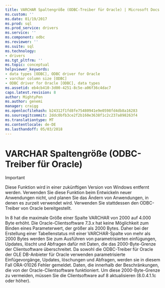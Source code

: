 ```yaml
---
title: VARCHAR Spaltengröße (ODBC-Treiber für Oracle) | Microsoft Docs
ms.custom: ''
ms.date: 01/19/2017
ms.prod: sql
ms.prod_service: drivers
ms.service: ''
ms.component: odbc
ms.reviewer: ''
ms.suite: sql
ms.technology:
- drivers
ms.tgt_pltfrm: ''
ms.topic: conceptual
helpviewer_keywords:
- data types [ODBC], ODBC driver for Oracle
- varchar column size [ODBC]
- ODBC driver for Oracle [ODBC], data types
ms.assetid: eb4cb410-3d00-4251-8c5e-a06f36c4dac7
caps.latest.revision: 8
author: MightyPen
ms.author: genemi
manager: craigg
ms.openlocfilehash: b24312f1fd8fe75480941e9e0598fd4db8a16283
ms.sourcegitcommit: 2ddc0bfb3ce2f2b160e3638f1c2c237a898263f4
ms.translationtype: MT
ms.contentlocale: de-DE
ms.lasthandoff: 05/03/2018
---
```

# <a name="varchar-column-size-odbc-driver-for-oracle"></a>VARCHAR Spaltengröße (ODBC-Treiber für Oracle)
> [!IMPORTANT]  
>  Diese Funktion wird in einer zukünftigen Version von Windows entfernt werden. Verwenden Sie diese Funktion beim Entwickeln neuer Anwendungen nicht, und planen Sie das Ändern von Anwendungen, in denen es zurzeit verwendet wird. Verwenden Sie stattdessen den ODBC-Treiber von Oracle bereitgestellt.  
  
 In 8 hat die maximale Größe einer Spalte VARCHAR von 2000 auf 4.000 Byte erhöht. Die Oracle-Clientsoftware 7.3.x hat keine Möglichkeit zum Binden eines Parameterwert, der größer als 2000 Bytes. Daher bei der Erstellung einer Tabellenstatus mit einer VARCHAR-Spalte von mehr als 2000 Bytes werden Sie zum Ausführen von parametrisierten einfügungen, Updates, löscht und Abfragen dafür mit Daten, die das 2000-Byte-Grenze der Clientsoftware überschreitet. Da sowohl die ODBC-Treiber für Oracle der OLE DB-Anbieter für Oracle verwenden parametrisierte Einfügevorgänge, Updates, löschungen und Abfragen, werden sie in diesem Fall ORA-01026 Fehler gemeldet. Daten, die innerhalb der Beschränkungen, die von der Oracle-Clientsoftware funktioniert. Um diese 2000-Byte-Grenze zu vermeiden, müssen Sie die Clientsoftware auf 8 aktualisieren (8.0.4.1.1c oder höher).
